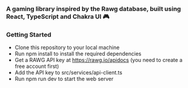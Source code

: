 ### A gaming library inspired by the Rawg database, built using React, TypeScript and Chakra UI :video_game:

### Getting Started

- Clone this repository to your local machine
- Run npm install to install the required dependencies
- Get a RAWG API key at https://rawg.io/apidocs (you need to create a free account first)
- Add the API key to src/services/api-client.ts
- Run npm run dev to start the web server
